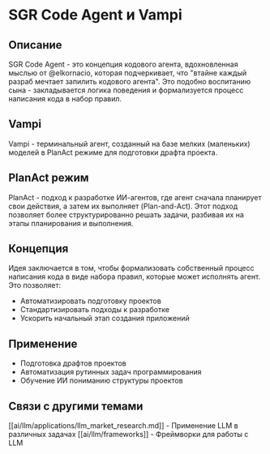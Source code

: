 # SGR Code Agent и Vampi

## Описание

SGR Code Agent - это концепция кодового агента, вдохновленная мыслью от @elkornacio, которая подчеркивает, что "втайне каждый разраб мечтает запилить кодового агента". Это подобно воспитанию сына - закладывается логика поведения и формализуется процесс написания кода в набор правил.

## Vampi

Vampi - терминальный агент, созданный на базе мелких (маленьких) моделей в PlanAct режиме для подготовки драфта проекта.

## PlanAct режим

PlanAct - подход к разработке ИИ-агентов, где агент сначала планирует свои действия, а затем их выполняет (Plan-and-Act). Этот подход позволяет более структурированно решать задачи, разбивая их на этапы планирования и выполнения.

## Концепция

Идея заключается в том, чтобы формализовать собственный процесс написания кода в виде набора правил, которые может исполнять агент. Это позволяет:

- Автоматизировать подготовку проектов
- Стандартизировать подходы к разработке
- Ускорить начальный этап создания приложений

## Применение

- Подготовка драфтов проектов
- Автоматизация рутинных задач программирования
- Обучение ИИ пониманию структуры проектов

## Связи с другими темами

[[ai/llm/applications/llm_market_research.md]] - Применение LLM в различных задачах
[[ai/llm/frameworks]] - Фреймворки для работы с LLM